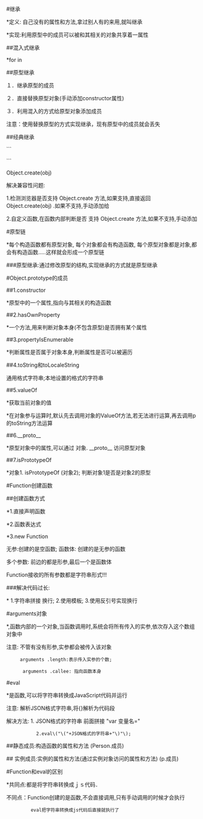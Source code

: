 \#继承

\*定义: 自己没有的属性和方法,拿过别人有的来用,就叫继承

\*实现:利用原型中的成员可以被和其相关的对象共享着一属性

\#\#混入式继承

\*for in

\#\#原型继承

１．继承原型的成员

２．直接替换原型对象\(手动添加constructor属性\)

３．利用混入的方式给原型对象添加成员

注意：使用替换原型的方式实现继承，现有原型中的成员就会丢失

\#\#经典继承

\`\`\`

\`\`\`

Object.create\(obj\)

解决兼容性问题:

1.检测浏览器是否支持 Object.create 方法,如果支持,直接返回 Object.create\(obj\) .如果不支持,手动添加给

2.自定义函数,在函数内部判断是否 支持 Object.create 方法,如果不支持,手动添加

\#原型链

\*每个构造函数都有原型对象, 每个对象都会有构造函数, 每个原型对象都是对象,都会有构造函数.....这样就会形成一个原型链

\#\#\#原型继承:通过修改原型的结构,实现继承的方式就是原型继承

\#Object.prototype的成员

\#\#1.constructor

\*原型中的一个属性,指向与其相关的构造函数

\#\#2.hasOwnProperty

\*一个方法,用来判断对象本身\(不包含原型\)是否拥有某个属性

\#\#3.propertyIsEnumerable

\*判断属性是否属于对象本身,判断属性是否可以被遍历

\#\#4.toString和toLocaleString

通用格式字符串;本地设置的格式的字符串

\#\#5.valueOf

\*获取当前对象的值

\*在对象参与运算时,默认先去调用对象的ValueOf方法,若无法进行运算,再去调用p的toString方法运算

\#\#6.\_\_proto\_\_

\*原型对象中的属性,可以通过 对象. \_\_proto\_\_  访问原型对象

\#\#7.isPrototypeOf

\*对象1. isPrototypeOf \(对象2\);    判断对象1是否是对象2的原型

\#Function创建函数

\#\#创建函数方式

\*1.直接声明函数

\*2.函数表达式

\*3.new Function

无参:创建的是空函数;     函数体: 创建的是无参的函数

多个参数: 前边的都是形参,最后一个是函数体

Function接收的所有参数都是字符串形式!!!

\#\#\#解决代码过长:

\* 1.字符串拼接 换行; 2.使用模板;  3.使用反引号实现换行

\#arguments对象

\*,函数内部的一个对象,当函数调用时,系统会将所有传入的实参,依次存入这个数组对象中

注意: 不管有没有形参,实参都会被传入该对象

```
     arguments .length:表示传入实参的个数;

      arguments .callee: 指向函数本身
```

\#eval

\*是函数,可以将字符串转换成JavaScript代码并运行

注意: 解析JSON格式字符串,将{}解析为代码段

解决方法: 1. JSON格式的字符串 前面拼接 "var 变量名="

```
           2.eval\("\("+JSON格式的字符串+"\)"\);
```

\#\#静态成员:构造函数的属性和方法    \(Person.成员\)

\#\# 实例成员:实例的属性和方法\(通过实例对象访问的属性和方法\)   \(p.成员\)

\#Function和eval的区别

\*共同点:都是将字符串转换成ｊｓ代码．

不同点：Function创建的是函数,不会直接调用,只有手动调用的时候才会执行

```
         eval把字符串转换成js代码后直接就执行了
```

